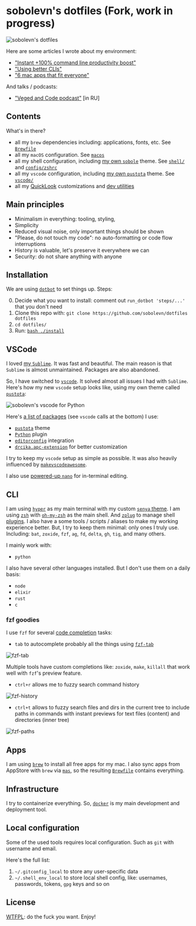 # sobolevn's dotfiles (Fork, work in progress)

![sobolevn's dotfiles](https://raw.githubusercontent.com/sobolevn/dotfiles/master/media/hyper.png)

Here are some articles I wrote about my environment:

- ["Instant +100% command line productivity boost"](https://dev.to/sobolevn/instant-100-command-line-productivity-boost)
- ["Using better CLIs"](https://dev.to/sobolevn/using-better-clis-6o8)
- ["6 mac apps that fit everyone"](https://sobolevn.me/2019/07/6-best-mac-apps)

And talks / podcasts:

- ["Veged and Code podcast"](https://www.youtube.com/watch?v=nEF0I3VkmPA) \[in RU\]


## Contents

What's in there?

- all my `brew` dependencies including: applications, fonts, etc. See [`Brewfile`](https://github.com/sobolevn/dotfiles/blob/master/Brewfile)
- all my `macOS` configuration. See [`macos`](https://github.com/sobolevn/dotfiles/blob/master/macos/)
- all my shell configuration, including [my own `sobole`](https://github.com/sobolevn/sobole-zsh-theme) theme. See [`shell/`](https://github.com/sobolevn/dotfiles/tree/master/shell) and [`config/zshrc`](https://github.com/sobolevn/dotfiles/blob/master/config/zshrc)
- all my `vscode` configuration, including [my own `pustota`](https://github.com/sobolevn/pustota) theme. See [`vscode/`](https://github.com/sobolevn/dotfiles/tree/master/vscode)
- all my [QuickLook](https://github.com/sindresorhus/quick-look-plugins) customizations and [dev utilities](https://github.com/sbarex/SourceCodeSyntaxHighlight)


## Main principles

- Minimalism in everything: tooling, styling,
- Simplicity
- Reduced visual noise, only important things should be shown
- "Please, do not touch my code": no auto-formatting or code flow interruptions
- History is valuable, let's preserve it everywhere we can
- Security: do not share anything with anyone


## Installation

We are using [`dotbot`](https://github.com/anishathalye/dotbot/)
to set things up. Steps:

0. Decide what you want to install: comment out `run_dotbot 'steps/...'` that you don't need
1. Clone this repo with: `git clone https://github.com/sobolevn/dotfiles dotfiles`
2. `cd dotfiles/`
3. Run: [`bash ./install`](https://github.com/sobolevn/dotfiles/blob/master/install)


## VSCode

I loved [my `Sublime`](https://github.com/sobolevn/dotfiles/tree/34ee628e515f7fc782566b946a3b4ca906bad7ba/sublime3-conf).
It was fast and beautiful.
The main reason is that `Sublime` is almost unmaintained.
Packages are also abandoned.

So, I have switched to [`vscode`](https://formulae.brew.sh/cask/visual-studio-code).
It solved almost all issues I had with `Sublime`.
Here's how my new `vscode` setup looks like, using my own theme called [`pustota`](https://github.com/sobolevn/pustota):

![sobolevn's vscode for Python](https://raw.githubusercontent.com/sobolevn/pustota/master/assets/minimal.png)

Here's [a list of packages](https://github.com/sobolevn/dotfiles/blob/master/Brewfile) (see `vscode` calls at the bottom) I use:

- [`pustota`](https://github.com/sobolevn/pustota) theme
- [`Python`](https://github.com/Microsoft/vscode-python) plugin
- [`editorconfig`](https://editorconfig.org/) integration
- [`drcika.apc-extension`](https://github.com/drcika/apc-extension) for better customization

I try to keep my `vscode` setup as simple as possible.
It was also heavily influenced by [`makevscodeawesome`](https://makevscodeawesome.com/).

I also use [powered-up `nano`](https://github.com/sobolevn/dotfiles/blob/master/config/nanorc)
for in-terminal editing.


## CLI

I am using [`hyper`](https://hyper.is/) as my main terminal with my custom [`senya` theme](https://github.com/sobolevn/senya).
I am using [`zsh`](https://github.com/zsh-users/zsh) with [`oh-my-zsh`](https://github.com/robbyrussell/oh-my-zsh)
as the main shell.
And [`zplug`](https://github.com/zplug/zplug) to manage shell [plugins](https://github.com/sobolevn/dotfiles/blob/master/config/zplugrc).
I also have a some tools / scripts / aliases to make my working experience better.
But, I try to keep them minimal: only ones I truly use. Including: `bat`, `zoxide`, `fzf`, `ag`, `fd`, `delta`, `gh`, `tig`, and many others.

I mainly work with:

- `python`

I also have several other languages installed.
But I don't use them on a daily basis:

- `node`
- `elixir`
- `rust`
- `c`

### fzf goodies

I use `fzf` for several [code completion](https://github.com/sobolevn/dotfiles/blob/master/shell/.completions) tasks:

- `tab` to autocomplete probably all the things using [`fzf-tab`](https://github.com/Aloxaf/fzf-tab)

![fzf-tab](https://raw.githubusercontent.com/sobolevn/dotfiles/master/media/fzf-tab.png)

Multiple tools have custom completions like: `zoxide`, `make`, `killall`
that work well with `fzf`'s preview feature.

- `ctrl+r` allows me to fuzzy search command history

![fzf-history](https://raw.githubusercontent.com/sobolevn/dotfiles/master/media/fzf-history.png)

- `ctrl+t` allows to fuzzy search files and dirs in the current tree to include paths in commands with instant previews for text files (content) and directories (inner tree)

![fzf-paths](https://raw.githubusercontent.com/sobolevn/dotfiles/master/media/fzf-paths.png)


## Apps

I am using [`brew`](https://brew.sh/) to install all free apps for my mac.
I also sync apps from AppStore with `brew` via [`mas`](https://formulae.brew.sh/formula/mas),
so the resulting [`Brewfile`](https://github.com/sobolevn/dotfiles/blob/master/Brewfile) contains everything.


## Infrastructure

I try to containerize everything.
So, [`docker`](https://formulae.brew.sh/cask/docker) is my main development and deployment tool.


## Local configuration

Some of the used tools requires local configuration. Such as `git` with username and email.

Here's the full list:

1. `~/.gitconfig_local` to store any user-specific data
2. `~/.shell_env_local` to store local shell config, like: usernames, passwords, tokens, `gpg` keys and so on


## License

[WTFPL](https://en.wikipedia.org/wiki/WTFPL): do the fuck you want. Enjoy!
